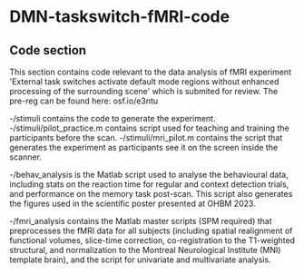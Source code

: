 # DMN-taskswitch-fMRI-code

## Code section
This section contains code relevant to the data analysis of fMRI experiment 'External task switches activate default mode regions without enhanced processing of the surrounding scene' which is submited for review. The pre-reg can be found here: osf.io/e3ntu

-/stimuli contains the code to generate the experiment. -/stimuli/pilot_practice.m contains script used for teaching and training the participants before the scan. -/stimuli/mri_pilot.m contains the script that generates the experiment as participants see it on the screen inside the scanner. 

-/behav_analysis is the Matlab script used to analyse the behavioural data, including stats on the reaction time for regular and context detection trials, and performance on the memory task post-scan. This script also generates the figures used in the scientific poster presented at OHBM 2023.

-/fmri_analysis contains the Matlab master scripts (SPM required) that preprocesses the fMRI data for all subjects (including spatial realignment of functional volumes, slice-time correction, co-registration to the T1-weighted structural, and normalization to the Montreal Neurological Institute (MNI) template brain), and the script for univariate and multivariate analysis. 
